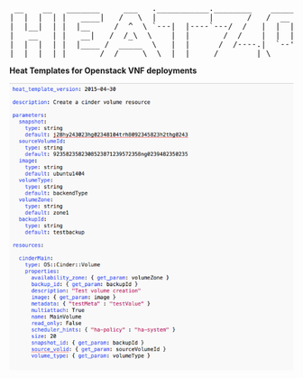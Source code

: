 <pre>
 __    __   _______     ___   .___________.________    ______   .__   __.  _______ 
|  |  |  | |   ____|   /   \  |           |       /   /  __  \  |  \ |  | |   ____|
|  |__|  | |  |__     /  ^  \ `---|  |----`---/  /   |  |  |  | |   \|  | |  |__   
|   __   | |   __|   /  /_\  \    |  |       /  /    |  |  |  | |  . `  | |   __|  
|  |  |  | |  |____ /  _____  \   |  |      /  /----.|  `--'  | |  |\   | |  |____ 
|__|  |__| |_______/__/     \__\  |__|     /________| \______/  |__| \__| |_______|
</pre>
<b>Heat Templates for Openstack VNF deployments</b>

![alt tag](https://raw.githubusercontent.com/fsiamp/heatzone/master/resources/68747470733a2f2f692e706f7374696d672e63632f4251506e337747532f63696e6465722e706e67.png)
